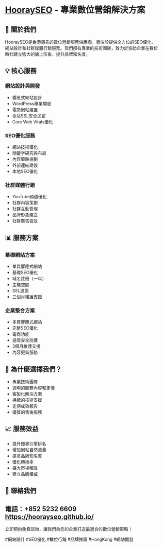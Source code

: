 # <a href="https://hoorayseo.com.hk/" target="_blank">HooraySEO</a> - 專業數位營銷解決方案

## 🌟 關於我們

HooraySEO是香港領先的數位營銷服務供應商，專注於提供全方位的SEO優化、網站設計和社群媒體行銷服務。我們擁有專業的技術團隊，致力於協助企業在數位時代建立強大的線上形象，提升品牌知名度。

## 💡 核心服務

### 網站設計與開發
- 響應式網站設計
- WordPress專業開發
- 電商網站建置
- 全站SSL安全加密
- Core Web Vitals優化

### SEO優化服務
- 網站技術優化
- 關鍵字研究與布局
- 內容策略規劃
- 外部連結建設
- 本地SEO優化

### 社群媒體行銷
- YouTube頻道優化
- 社群內容策劃
- 社群互動管理
- 品牌形象建立
- 社群廣告投放

## 📊 服務方案

### 基礎網站方案
- 單頁響應式網站
- 基礎SEO優化
- 域名註冊（一年）
- 主機空間
- SSL憑證
- 三個月維護支援

### 企業整合方案
- 多頁響應式網站
- 完整SEO優化
- 電商功能
- 進階安全防護
- 3個月維護支援
- 內容更新服務

## 🎯 為什麼選擇我們？

- 專業技術團隊
- 透明的服務內容和定價
- 客製化解決方案
- 持續的技術支援
- 定期成效報告
- 優質的售後服務

## 📈 服務效益

- 提升搜尋引擎排名
- 增加網站自然流量
- 提高品牌知名度
- 優化轉換率
- 擴大市場觸及
- 建立品牌權威

## 🤝 聯絡我們

電話：+852 5232 6609  
<a href="https://hoorayseo.github.io/" target="_blank">https://hoorayseo.github.io/</a>
---
立即預約免費諮詢，讓我們為您的企業打造最適合的數位營銷策略！

#網站設計 #SEO優化 #數位行銷 #品牌推廣 #HongKong #網站開發
